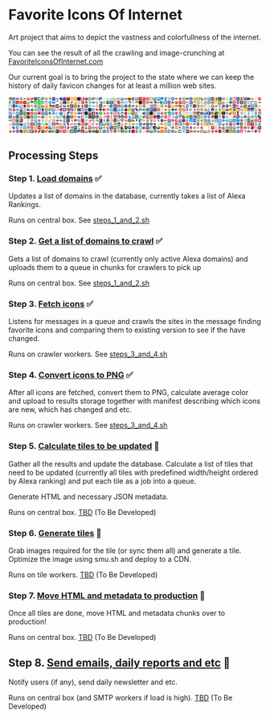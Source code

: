 # Favorite Icons Of Internet

Art project that aims to depict the vastness and colorfullness of the internet.

You can see the result of all the crawling and image-crunching at [FavoriteIconsOfInternet.com](http://www.favoriteiconsofinternet.com/)

Our current goal is to bring the project to the state where we can keep the history of daily favicon changes for at least a million web sites.

![Favorite Icons](favicons-project-illustration.png)

## Processing Steps

### Step 1. [Load domains](https://github.com/Favorite-Icons-Of-Internet/Favorite-Icons-Of-Internet/issues/2)  :white_check_mark:

Updates a list of domains in the database, currently takes a list of Alexa Rankings.

Runs on central box. See [steps_1_and_2.sh](https://github.com/sergeychernyshev/Favorite-Icons-Of-Internet/blob/master/steps_1_and_2.sh)

### Step 2. [Get a list of domains to crawl](https://github.com/Favorite-Icons-Of-Internet/Favorite-Icons-Of-Internet/issues/3)  :white_check_mark:

Gets a list of domains to crawl (currently only active Alexa domains) and uploads them to a queue in chunks for crawlers to pick up

Runs on central box. See [steps_1_and_2.sh](https://github.com/sergeychernyshev/Favorite-Icons-Of-Internet/blob/master/steps_1_and_2.sh)

### Step 3. [Fetch icons](https://github.com/Favorite-Icons-Of-Internet/Favorite-Icons-Of-Internet/issues/1)  :white_check_mark:

Listens for messages in a queue and crawls the sites in the message finding favorite icons and comparing them to existing version to see if the have changed.

Runs on crawler workers. See [steps_3_and_4.sh](https://github.com/sergeychernyshev/Favorite-Icons-Of-Internet/blob/master/steps_3_and_4.sh)

### Step 4. [Convert icons to PNG](https://github.com/Favorite-Icons-Of-Internet/Favorite-Icons-Of-Internet/issues/4)  :white_check_mark:

After all icons are fetched, convert them to PNG, calculate average color and upload to results storage together with manifest describing which icons are new, which has changed and etc.

Runs on crawler workers. See [steps_3_and_4.sh](https://github.com/sergeychernyshev/Favorite-Icons-Of-Internet/blob/master/steps_3_and_4.sh)

### Step 5. [Calculate tiles to be updated](https://github.com/Favorite-Icons-Of-Internet/Favorite-Icons-Of-Internet/issues/5) :red_circle:

Gather all the results and update the database. Calculate a list of tiles that need to be updated (currently all tiles with predefined width/height ordered by Alexa ranking) and put each tile as a job into a queue.

Generate HTML and necessary JSON metadata.

Runs on central box. [TBD](https://github.com/Favorite-Icons-Of-Internet/Favorite-Icons-Of-Internet/issues/4) (To Be Developed)

### Step 6. [Generate tiles](https://github.com/Favorite-Icons-Of-Internet/Favorite-Icons-Of-Internet/issues/6) :red_circle:

Grab images required for the tile (or sync them all) and generate a tile. Optimize the image using smu.sh and deploy to a CDN.

Runs on tile workers. [TBD](https://github.com/Favorite-Icons-Of-Internet/Favorite-Icons-Of-Internet/issues/6) (To Be Developed)

### Step 7. [Move HTML and metadata to production](https://github.com/Favorite-Icons-Of-Internet/Favorite-Icons-Of-Internet/issues/7) :red_circle:

Once all tiles are done, move HTML and metadata chunks over to production!

Runs on central box. [TBD](https://github.com/Favorite-Icons-Of-Internet/Favorite-Icons-Of-Internet/issues/7) (To Be Developed)

## Step 8. [Send emails, daily reports and etc](https://github.com/Favorite-Icons-Of-Internet/Favorite-Icons-Of-Internet/issues/8) :red_circle:

Notify users (if any), send daily newsletter and etc.

Runs on central box (and SMTP workers if load is high). [TBD](https://github.com/Favorite-Icons-Of-Internet/Favorite-Icons-Of-Internet/issues/8) (To Be Developed)

